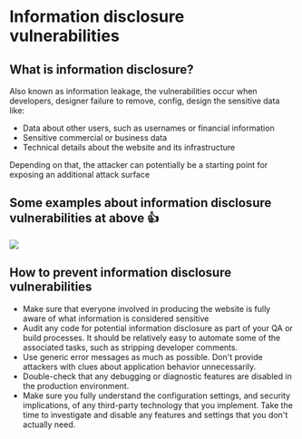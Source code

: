 # Information disclosure vulnerabilities

## What is information disclosure?

Also known as information leakage, the vulnerabilities occur when developers, designer failure to remove, config, design the sensitive data like:
- Data about other users, such as usernames or financial information
- Sensitive commercial or business data
- Technical details about the website and its infrastructure

Depending on that, the attacker can potentially be a starting point for exposing an additional attack surface

## Some examples about information disclosure vulnerabilities at above :+1:

![](https://i.imgur.com/rfu7Ps5.png)

## How to prevent information disclosure vulnerabilities

- Make sure that everyone involved in producing the website is fully aware of what information is considered sensitive
- Audit any code for potential information disclosure as part of your QA or build processes. It should be relatively easy to automate some of the associated tasks, such as stripping developer comments.
- Use generic error messages as much as possible. Don't provide attackers with clues about application behavior unnecessarily.
- Double-check that any debugging or diagnostic features are disabled in the production environment.
- Make sure you fully understand the configuration settings, and security implications, of any third-party technology that you implement. Take the time to investigate and disable any features and settings that you don't actually need.